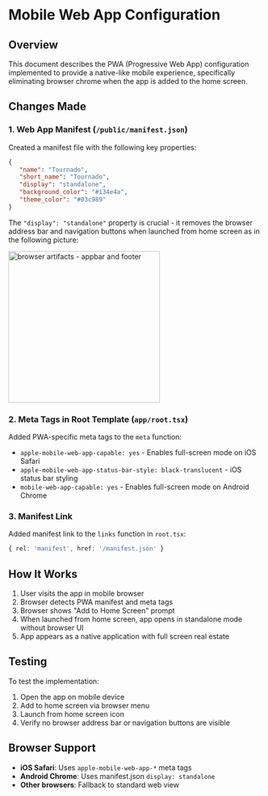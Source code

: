# Mobile Web App Configuration

## Overview

This document describes the PWA (Progressive Web App) configuration implemented to provide a native-like mobile experience, specifically eliminating browser chrome when the app is added to the home screen.

## Changes Made

### 1. Web App Manifest (`/public/manifest.json`)

Created a manifest file with the following key properties:

```json
{
   "name": "Tournado",
   "short_name": "Tournado",
   "display": "standalone",
   "background_color": "#134e4a",
   "theme_color": "#03c989"
}
```

The `"display": "standalone"` property is crucial - it removes the browser address bar and navigation buttons when launched from home screen as in the following picture:

<img src="development/images/browser_artifacts.jpg" alt="browser artifacts - appbar and footer" width="300">

### 2. Meta Tags in Root Template (`app/root.tsx`)

Added PWA-specific meta tags to the `meta` function:

- `apple-mobile-web-app-capable: yes` - Enables full-screen mode on iOS Safari
- `apple-mobile-web-app-status-bar-style: black-translucent` - iOS status bar styling
- `mobile-web-app-capable: yes` - Enables full-screen mode on Android Chrome

### 3. Manifest Link

Added manifest link to the `links` function in `root.tsx`:

```typescript
{ rel: 'manifest', href: '/manifest.json' }
```

## How It Works

1. User visits the app in mobile browser
2. Browser detects PWA manifest and meta tags
3. Browser shows "Add to Home Screen" prompt
4. When launched from home screen, app opens in standalone mode without browser UI
5. App appears as a native application with full screen real estate

## Testing

To test the implementation:

1. Open the app on mobile device
2. Add to home screen via browser menu
3. Launch from home screen icon
4. Verify no browser address bar or navigation buttons are visible

## Browser Support

- **iOS Safari**: Uses `apple-mobile-web-app-*` meta tags
- **Android Chrome**: Uses manifest.json `display: standalone`
- **Other browsers**: Fallback to standard web view
